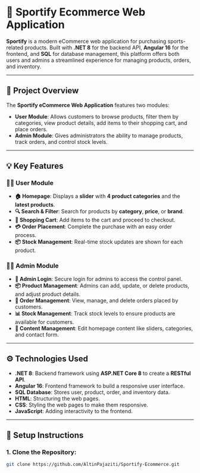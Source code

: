 # 🛒 **Sportify Ecommerce Web Application**

**Sportify** is a modern eCommerce web application for purchasing sports-related products. Built with **.NET 8** for the backend API, **Angular 16** for the frontend, and **SQL** for database management, this platform offers both users and admins a streamlined experience for managing products, orders, and inventory.

---

## 📝 **Project Overview**

The **Sportify eCommerce Web Application** features two modules:

- **User Module**: Allows customers to browse products, filter them by categories, view product details, add items to their shopping cart, and place orders.
- **Admin Module**: Gives administrators the ability to manage products, track orders, and control stock levels.

---

## 💡 **Key Features**

### **👨‍💻 User Module**
- **🏠 Homepage**: Displays a **slider** with **4 product categories** and the **latest products**.
- **🔍 Search & Filter**: Search for products by **category**, **price**, or **brand**.
- **🛒 Shopping Cart**: Add items to the cart and proceed to checkout.
- **💳 Order Placement**: Complete the purchase with an easy order process.
- **📦 Stock Management**: Real-time stock updates are shown for each product.

### **👩‍💻 Admin Module**
- **🔑 Admin Login**: Secure login for admins to access the control panel.
- **📦 Product Management**: Admins can add, update, or delete products, and adjust product details.
- **📝 Order Management**: View, manage, and delete orders placed by customers.
- **📊 Stock Management**: Track stock levels to ensure products are available for customers.
- **💼 Content Management**: Edit homepage content like sliders, categories, and contact form.

---

## ⚙️ **Technologies Used**

- **.NET 8**: Backend framework using **ASP.NET Core 8** to create a **RESTful API**.
- **Angular 16**: Frontend framework to build a responsive user interface.
- **SQL Database**: Stores user, product, order, and inventory data.
- **HTML**: Structuring the web pages.
- **CSS**: Styling the web pages to make them responsive.
- **JavaScript**: Adding interactivity to the frontend.

---

## 🚀 **Setup Instructions**

### 1. **Clone the Repository**:
```bash
git clone https://github.com/AltinPajaziti/Sportify-Ecommerce.git
